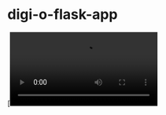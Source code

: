 # digi-o-flask-app
[![Demonstration Video](https://mgarber-ops-do-tutorial.s3.amazonaws.com/do-app-tutorial.mp4)